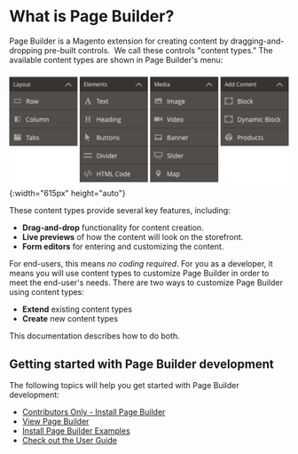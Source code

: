 # What is Page Builder?

Page Builder is a Magento extension for creating content by dragging-and-dropping pre-built controls. 
We call these controls "content types." The available content types are shown in Page Builder's menu:

![Page Builder content types](images/pagebuilder-content-types.png){:width="615px" height="auto"}

These content types provide several key features, including:

- **Drag-and-drop** functionality for content creation.
- **Live previews** of how the content will look on the storefront.
- **Form editors** for entering and customizing the content.

For end-users, this means _no coding required_. For you as a developer, it means you will use content types to customize Page Builder in order to meet the end-user's needs. There are two ways to customize Page Builder using content types:

- **Extend** existing content types
- **Create** new content types

This documentation describes how to do both.  

## Getting started with Page Builder development

The following topics will help you get started with Page Builder development:

- [Contributors Only - Install Page Builder](getting-started/install-pagebuilder.md)
- [View Page Builder](getting-started/view-pagebuilder.md)
- [Install Page Builder Examples](getting-started/install-pagebuilder-examples.md)
- [Check out the User Guide](https://docs.magento.com/m2/ee/user_guide/cms/page-builder.html)
